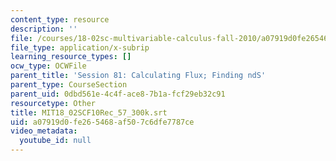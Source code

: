 ```yaml
---
content_type: resource
description: ''
file: /courses/18-02sc-multivariable-calculus-fall-2010/a07919d0fe265468af507c6dfe7787ce_MIT18_02SCF10Rec_57_300k.vtt
file_type: application/x-subrip
learning_resource_types: []
ocw_type: OCWFile
parent_title: 'Session 81: Calculating Flux; Finding ndS'
parent_type: CourseSection
parent_uid: 0dbd561e-4c4f-ace8-7b1a-fcf29eb32c91
resourcetype: Other
title: MIT18_02SCF10Rec_57_300k.srt
uid: a07919d0-fe26-5468-af50-7c6dfe7787ce
video_metadata:
  youtube_id: null
---
```

